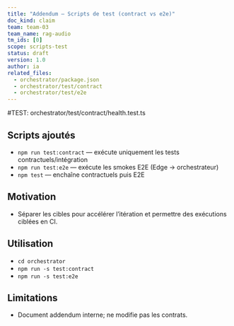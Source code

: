 ```yaml
---
title: "Addendum — Scripts de test (contract vs e2e)"
doc_kind: claim
team: team-03
team_name: rag-audio
tm_ids: [0]
scope: scripts-test
status: draft
version: 1.0
author: ia
related_files:
  - orchestrator/package.json
  - orchestrator/test/contract
  - orchestrator/test/e2e
---
```


#TEST: orchestrator/test/contract/health.test.ts

## Scripts ajoutés

- `npm run test:contract` — exécute uniquement les tests contractuels/intégration
- `npm run test:e2e` — exécute les smokes E2E (Edge → orchestrateur)
- `npm test` — enchaîne contractuels puis E2E

## Motivation

- Séparer les cibles pour accélérer l’itération et permettre des exécutions ciblées en CI.

## Utilisation

- `cd orchestrator`
- `npm run -s test:contract`
- `npm run -s test:e2e`

## Limitations
- Document addendum interne; ne modifie pas les contrats.
